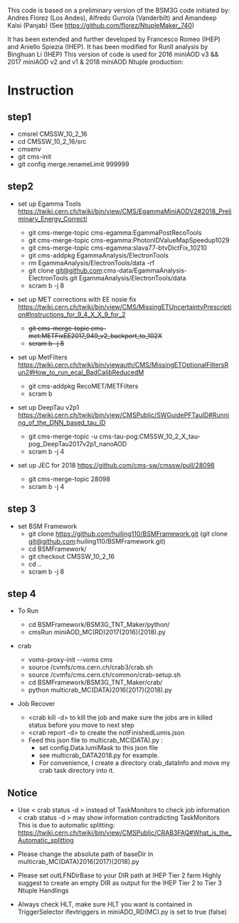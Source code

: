 

This code is based on a preliminary version of the BSM3G code initiated by:
Andres Florez (Los Andes), Alfredo Gurrola (Vanderbilt) and Amandeep Kalsi (Panjab) 
(See https://github.com/florez/NtupleMaker_740)

It has been extended and further developed by Francesco Romeo (IHEP) and Aniello Spiezia (IHEP).
It has been modified for RunII analysis by Binghuan Li (IHEP)
This version of code is used for 2016 miniAOD v3 && 2017 miniAOD v2 and v1 & 2018 miniAOD  Ntuple production:


# Instruction
## step1
- cmsrel CMSSW_10_2_16
- cd CMSSW_10_2_16/src
- cmsenv
- git cms-init
- git config merge.renameLimit 999999

## step2
- set up Egamma Tools https://twiki.cern.ch/twiki/bin/view/CMS/EgammaMiniAODV2#2018_Preliminary_Energy_Correcti 
  - git cms-merge-topic cms-egamma:EgammaPostRecoTools 
  - git cms-merge-topic cms-egamma:PhotonIDValueMapSpeedup1029 
  - git cms-merge-topic cms-egamma:slava77-btvDictFix_10210 
  - git cms-addpkg EgammaAnalysis/ElectronTools
  - rm EgammaAnalysis/ElectronTools/data -rf
  - git clone git@github.com:cms-data/EgammaAnalysis-ElectronTools.git EgammaAnalysis/ElectronTools/data
  - scram b -j 8
        
- set up MET corrections with EE nosie fix https://twiki.cern.ch/twiki/bin/view/CMS/MissingETUncertaintyPrescription#Instructions_for_9_4_X_X_9_for_2
  - ~~git cms-merge-topic cms-met:METFixEE2017_949_v2_backport_to_102X~~
  - ~~scram b -j 8~~

- set up MetFilters https://twiki.cern.ch/twiki/bin/viewauth/CMS/MissingETOptionalFiltersRun2#How_to_run_ecal_BadCalibReducedM
  - git cms-addpkg RecoMET/METFilters
  - scram b

- set up DeepTau v2p1 https://twiki.cern.ch/twiki/bin/view/CMSPublic/SWGuidePFTauID#Running_of_the_DNN_based_tau_ID
  - git cms-merge-topic -u cms-tau-pog:CMSSW_10_2_X_tau-pog_DeepTau2017v2p1_nanoAOD
  - scram b -j 4

- set up JEC for 2018 https://github.com/cms-sw/cmssw/pull/28098
  - git cms-merge-topic 28098
  - scram b -j 4

## step 3 
- set BSM Framework
  - git clone https://github.com/huiling110/BSMFramework.git (git clone git@github.com:huiling110/BSMFramework.git)
  - cd BSMFramework/
  - git checkout CMSSW_10_2_16
  - cd ..
  - scram b -j 8

## step 4
- To Run 
  - cd BSMFramework/BSM3G_TNT_Maker/python/
  - cmsRun miniAOD_MC(RD)2017(2016)(2018).py 
- crab
  - voms-proxy-init --voms cms
  - source /cvmfs/cms.cern.ch/crab3/crab.sh
  - source /cvmfs/cms.cern.ch/common/crab-setup.sh
  - cd BSMFramework/BSM3G_TNT_Maker/crab/
  - python multicrab_MC(DATA)2016(2017)(2018).py

- Job Recover
  - <crab kill -d> to kill the job and make sure the jobs are in killed status before you move to next step
  - <crab report -d> to create the notFinishedLumis.json
  - Feed this json file to multicrab_MC(DATA).py : 
     - set config.Data.lumiMask to this json file
     - see multicrab_DATA2018.py for example.
     - For convenience, I create a directory crab_dataInfo and move my crab task directory into it.



## Notice 
- Use < crab status -d > instead of TaskMonitors to check job information 
  < crab status -d > may show information contradicting TaskMonitors
  This is due to automatic splitting:
  https://twiki.cern.ch/twiki/bin/view/CMSPublic/CRAB3FAQ#What_is_the_Automatic_splitting
  

- Please change the absolute path of baseDir in multicrab_MC(DATA)2016(2017)(2018).py
- Please set outLFNDirBase to your DIR path at IHEP Tier 2 farm
  Highly suggest to create an empty DIR as output for the IHEP Tier 2 to Tier 3 Ntuple Handlings

- Always check HLT, make sure
    HLT you want is contained in TriggerSelector
    ifevtriggers in miniADO_RD(MC).py is set to true (false)

 
